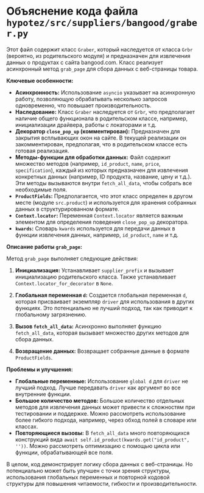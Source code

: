 # Объяснение кода файла `hypotez/src/suppliers/bangood/graber.py`

Этот файл содержит класс `Graber`, который наследуется от класса `Grbr` (вероятно, из родительского модуля) и предназначен для извлечения данных о продуктах с сайта bangood.com.  Класс реализует асинхронный метод `grab_page` для сбора данных с веб-страницы товара.

**Ключевые особенности:**

* **Асинхронность:** Использование `asyncio` указывает на асинхронную работу, позволяющую обрабатывать несколько запросов одновременно, что повышает производительность.
* **Наследование:** Класс `Graber` наследуется от `Grbr`, что предполагает наличие общего функционала в родительском классе, например, инициализации драйвера, работы с локаторами и т.д.
* **Декоратор `close_pop_up` (комментирован):**  Предназначен для закрытия всплывающих окон на сайте.  В текущей реализации он закомментирован, предполагая, что в родительском классе есть готовая реализация.
* **Методы-функции для обработки данных:** Файл содержит множество методов (например, `id_product`, `name`, `price`, `specification`), каждый из которых предназначен для извлечения конкретных данных (например, ID продукта, название, цену и т.д.).  Эти методы вызываются внутри `fetch_all_data`, чтобы собрать все необходимые поля.
* **`ProductFields`:** Предполагается, что этот класс определен в другом месте (модуле `src.product`) и используется для хранения собранных данных в структурированном формате.
* **`Context.locator`:**  Переменная `Context.locator`  является важным элементом для определения поведения `close_pop_up` декоратора.
* **`kwards`:** Словарь `kwards` используется для передачи данных в функции извлечения данных, например, `id_product`, `name` и т.д.


**Описание работы `grab_page`:**

Метод `grab_page` выполняет следующие действия:

1. **Инициализация:**  Устанавливает `supplier_prefix` и вызывает инициализацию родительского класса.  Также устанавливает `Context.locator_for_decorator` в `None`.

2. **Глобальная переменная `d`:** Создается глобальная переменная `d`, которая присваивает экземпляр `driver` для использования в других функциях.  Это потенциально не лучший подход, так как приводит к глобальному загрязнению.

3. **Вызов `fetch_all_data`:** Асинхронно выполняет функцию `fetch_all_data`, которая вызывает множество других методов для сбора данных.

4. **Возвращение данных:** Возвращает собранные данные в формате `ProductFields`.


**Проблемы и улучшения:**

* **Глобальные переменные:** Использование `global d` для `driver` не лучший подход.  Лучше передавать `driver` как аргумент во все внутренние функции.
* **Большое количество методов:**  Большое количество отдельных методов для извлечения данных может привести к сложностям при тестировании и поддержке.  Можно рассмотреть использование более гибкого подхода, например, через обход полей в словаре или классах.
* **Повторяющиеся вызовы:**  В `fetch_all_data` много повторяющихся конструкций вида `await self.id_product(kwards.get("id_product", ''))`.  Можно рассмотреть оптимизацию с помощью цикла или функции, обрабатывающей все поля.

В целом, код демонстрирует логику сбора данных с веб-страницы. Но потенциально может быть улучшен с точки зрения структуры, использования глобальных переменных и повторной кодовой структуры для повышения читаемости, гибкости и производительности.